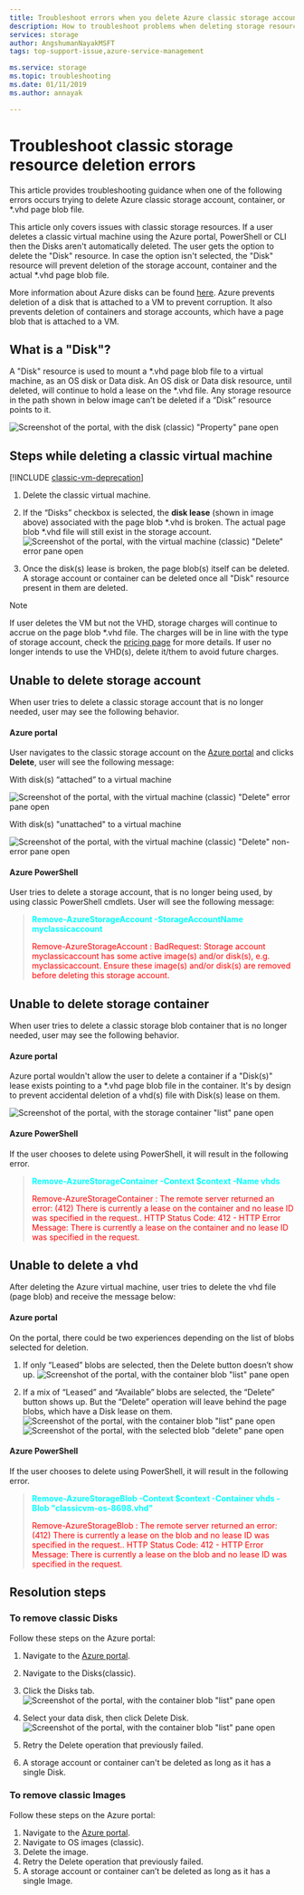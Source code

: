 ```yaml
---
title: Troubleshoot errors when you delete Azure classic storage accounts, containers, or VHDs | Microsoft Docs
description: How to troubleshoot problems when deleting storage resources containing attached VHDs.
services: storage
author: AngshumanNayakMSFT
tags: top-support-issue,azure-service-management

ms.service: storage
ms.topic: troubleshooting
ms.date: 01/11/2019
ms.author: annayak

---
```

# Troubleshoot classic storage resource deletion errors
This article provides troubleshooting guidance when one of the following errors occurs trying to delete Azure classic storage account, container, or *.vhd page blob file. 


This article only covers issues with classic storage resources. If a user deletes a classic virtual machine using the Azure portal, PowerShell or CLI then the Disks aren't automatically deleted. The user gets the option to delete the "Disk" resource. In case the option isn't selected, the "Disk" resource will prevent deletion of the storage account, container and the actual *.vhd page blob file.

More information about Azure disks can be found [here](../../virtual-machines/managed-disks-overview.md). Azure prevents deletion of a disk that is attached to a VM to prevent corruption. It also prevents deletion of containers and storage accounts, which have a page blob that is attached to a VM. 

## What is a "Disk"?
A "Disk" resource is used to mount a *.vhd page blob file to a virtual machine, as an OS disk or Data disk. An OS disk or Data disk resource, until deleted, will continue to hold a lease on the *.vhd file. Any storage resource in the path shown in below image can’t be deleted if a “Disk” resource points to it.

![Screenshot of the portal, with the disk (classic) "Property" pane open](./media/storage-classic-cannot-delete-storage-account-container-vhd/Disk_Lease_Illustration.jpg) 


## Steps while deleting a classic virtual machine 

[!INCLUDE [classic-vm-deprecation](../../../includes/classic-vm-deprecation.md)]


1. Delete the classic virtual machine.
2. If the “Disks” checkbox is selected, the **disk lease** (shown in image above) associated with the page blob *.vhd is broken. The actual page blob *.vhd file will still exist in the storage account.
![Screenshot of the portal, with the virtual machine (classic) "Delete" error pane open](./media/storage-classic-cannot-delete-storage-account-container-vhd/steps_while_deleting_classic_vm.jpg) 

3. Once the disk(s) lease is broken, the page blob(s) itself can be deleted. A storage account or container can be deleted once all "Disk" resource present in them are deleted.

>[!NOTE] 
>If user deletes the VM but not the VHD, storage charges will continue to accrue on the page blob *.vhd  file. The charges will be in line with the type of storage account, check the [pricing page](https://azure.microsoft.com/pricing/details/storage/) for more details. If user no longer intends to use the VHD(s), delete it/them to avoid future charges. 

## Unable to delete storage account 

When user tries to delete a classic storage account that is no longer needed, user may see the following behavior.

#### Azure portal 
User navigates to the classic storage account on the [Azure portal](https://portal.azure.com) and clicks **Delete**, user will see the following message: 

With disk(s) “attached” to a virtual machine

![Screenshot of the portal, with the virtual machine (classic) "Delete" error pane open](./media/storage-classic-cannot-delete-storage-account-container-vhd/unable_to_delete_storage_account_disks_attached_portal.jpg) 


With disk(s) "unattached" to a virtual machine

![Screenshot of the portal, with the virtual machine (classic) "Delete" non-error pane open](./media/storage-classic-cannot-delete-storage-account-container-vhd/unable_to_delete_storage_account_disks_unattached_portal.jpg)


#### Azure PowerShell
User tries to delete a storage account, that is no longer being used, by using classic PowerShell cmdlets. User will see the following message:

> <span style="color:cyan">**Remove-AzureStorageAccount -StorageAccountName myclassicaccount**</span>
> 
> <span style="color:red">Remove-AzureStorageAccount : BadRequest: Storage account myclassicaccount has some active image(s) and/or disk(s), e.g.  
> myclassicaccount. Ensure these image(s) and/or disk(s) are removed before deleting this storage account.</span>

## Unable to delete storage container

When user tries to delete a classic storage blob container that is no longer needed, user may see the following behavior.

#### Azure portal 
Azure portal wouldn't allow the user to delete a container if a "Disk(s)" lease exists pointing to a *.vhd page blob file in the container. It's by design to prevent accidental deletion of a vhd(s) file with Disk(s) lease on them. 

![Screenshot of the portal, with the storage container "list" pane open](./media/storage-classic-cannot-delete-storage-account-container-vhd/unable_to_delete_container_portal.jpg)


#### Azure PowerShell
If the user chooses to delete using PowerShell, it will result in the following error. 

> <span style="color:cyan">**Remove-AzureStorageContainer -Context $context -Name vhds**</span>
> 
> <span style="color:red">Remove-AzureStorageContainer : The remote server returned an error: (412) There is currently a lease on the container and no lease ID was specified in the request.. HTTP Status Code: 412 - HTTP Error Message: There is currently a lease on the container and no lease ID was specified in the request.</span>

## Unable to delete a vhd 

After deleting the Azure virtual machine, user tries to delete the vhd file (page blob) and receive the message below:

#### Azure portal 
On the portal, there could be two experiences depending on the list of blobs selected for deletion.

1. If only “Leased” blobs are selected, then the Delete button doesn’t show up.
![Screenshot of the portal, with the container blob "list" pane open](./media/storage-classic-cannot-delete-storage-account-container-vhd/unable_to_delete_vhd_leased_portal.jpg)


2. If a mix of “Leased” and “Available” blobs are selected, the “Delete” button shows up. But the “Delete” operation will leave behind the page blobs, which have a Disk lease on them. 
![Screenshot of the portal, with the container blob "list" pane open](./media/storage-classic-cannot-delete-storage-account-container-vhd/unable_to_delete_vhd_leased_and_unleased_portal_1.jpg)
![Screenshot of the portal, with the selected blob "delete" pane open](./media/storage-classic-cannot-delete-storage-account-container-vhd/unable_to_delete_vhd_leased_and_unleased_portal_2.jpg)

#### Azure PowerShell 
If the user chooses to delete using PowerShell, it will result in the following error. 

> <span style="color:cyan">**Remove-AzureStorageBlob -Context $context -Container vhds -Blob "classicvm-os-8698.vhd"**</span>
> 
> <span style="color:red">Remove-AzureStorageBlob : The remote server returned an error: (412) There is currently a lease on the blob and no lease ID was specified in the request.. HTTP Status Code: 412 - HTTP Error Message: There is currently a lease on the blob and no lease ID was specified in the request.</span>


## Resolution steps

### To remove classic Disks
Follow these steps on the Azure portal:
1.	Navigate to the [Azure portal](https://portal.azure.com).
2.	Navigate to the Disks(classic). 
3.	Click the Disks tab.
 ![Screenshot of the portal, with the container blob "list" pane open](./media/storage-classic-cannot-delete-storage-account-container-vhd/resolution_click_disks_tab.jpg)
 
4.	Select your data disk, then click Delete Disk.
 ![Screenshot of the portal, with the container blob "list" pane open](./media/storage-classic-cannot-delete-storage-account-container-vhd/resolution_click_delete_disk.jpg)
 
5.	Retry the Delete operation that previously failed.
6.	A storage account or container can't be deleted as long as it has a single Disk.

### To remove classic Images   
Follow these steps on the Azure portal:
1.	Navigate to the [Azure portal](https://portal.azure.com).
2.	Navigate to OS images (classic).
3.	Delete the image.
4.	Retry the Delete operation that previously failed.
5.	A storage account or container can’t be deleted as long as it has a single Image.
